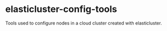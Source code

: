 # elasticluster-config-tools
Tools used to configure nodes in a cloud cluster created with elasticluster.
